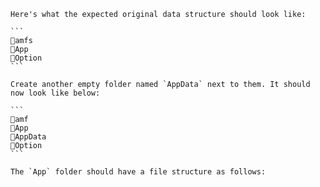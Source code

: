 	Here's what the expected original data structure should look like:

    ```
	📂amfs
	📂App
	📂Option
	```

    Create another empty folder named `AppData` next to them. It should now look like below:

    ```
	📂amf
	📂App
	📂AppData
	📂Option
	```

    The `App` folder should have a file structure as follows: